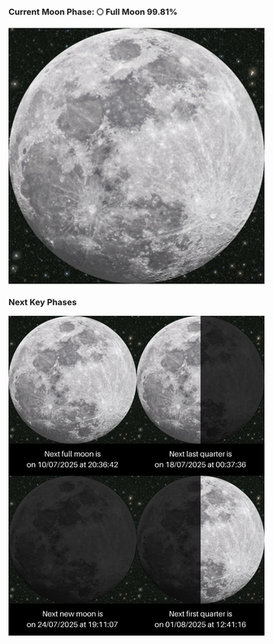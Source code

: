 ### Current Moon Phase: 🌕 Full Moon 99.81%
![Moon Phase](moonphase.png)
### Next Key Phases
![Gallery](gallery.png)